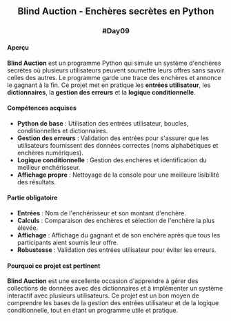 ## <p align="center"> Blind Auction - Enchères secrètes en Python </p>
### <p align="center"> #Day09 </p>

#### Aperçu
**Blind Auction** est un programme Python qui simule un système d'enchères secrètes où plusieurs utilisateurs peuvent soumettre leurs offres sans savoir celles des autres. Le programme garde une trace des enchères et annonce le gagnant à la fin. Ce projet met en pratique les **entrées utilisateur**, les **dictionnaires**, la **gestion des erreurs** et la **logique conditionnelle**.

#### Compétences acquises
- **Python de base** : Utilisation des entrées utilisateur, boucles, conditionnelles et dictionnaires.
- **Gestion des erreurs** : Validation des entrées pour s'assurer que les utilisateurs fournissent des données correctes (noms alphabétiques et enchères numériques).
- **Logique conditionnelle** : Gestion des enchères et identification du meilleur enchérisseur.
- **Affichage propre** : Nettoyage de la console pour une meilleure lisibilité des résultats.

#### Partie obligatoire
- **Entrées** : Nom de l'enchérisseur et son montant d'enchère.
- **Calculs** : Comparaison des enchères et sélection de l'enchère la plus élevée.
- **Affichage** : Affichage du gagnant et de son enchère après que tous les participants aient soumis leur offre.
- **Robustesse** : Validation des entrées utilisateur pour éviter les erreurs.

#### Pourquoi ce projet est pertinent
**Blind Auction** est une excellente occasion d'apprendre à gérer des collections de données avec des dictionnaires et à implémenter un système interactif avec plusieurs utilisateurs. Ce projet est un bon moyen de comprendre les bases de la gestion des entrées utilisateur et de la logique conditionnelle, tout en étant un programme utile et pratique.
